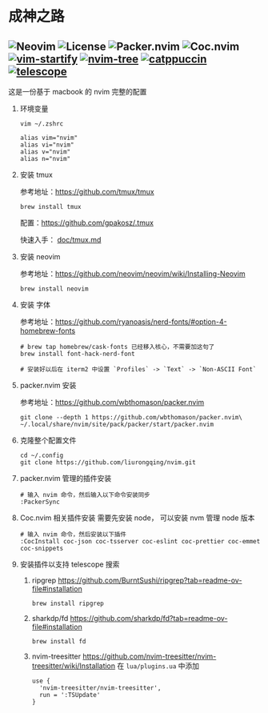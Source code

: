 # 成神之路

![Neovim](https://img.shields.io/badge/Neovim-v0.9.0-brightgreen)
![License](https://img.shields.io/badge/License-MIT-brightgreen)
![Packer.nvim](https://img.shields.io/badge/Packer.nvim-Plugin%20Manager-brightgreen)
![Coc.nvim](https://img.shields.io/badge/Coc.nvim-Extension-brightgreen)
[![vim-startify](https://img.shields.io/badge/vim--startify-Plugin-orange)](https://github.com/mhinz/vim-startify)
[![nvim-tree](https://img.shields.io/badge/nvim--tree-Plugin-orange)](https://github.com/nvim-tree/nvim-tree.lua)
[![catppuccin](https://img.shields.io/badge/catppuccin-Plugin-orange)](https://github.com/catppuccin/nvim)
[![telescope](https://img.shields.io/badge/telescope-Plugin-orange)](https://github.com/nvim-telescope/telescope.nvim)
---

这是一份基于 macbook 的 nvim 完整的配置

1. 环境变量

    `vim ~/.zshrc`

    ```shell
    alias vim="nvim"
    alias vi="nvim"
    alias v="nvim"
    alias n="nvim"
    ```

1. 安装 tmux

    参考地址：https://github.com/tmux/tmux

    ```shell
    brew install tmux
    ```

    配置：https://github.com/gpakosz/.tmux

    快速入手： [doc/tmux.md](./doc/tmux.md)

1. 安装 neovim

    参考地址：https://github.com/neovim/neovim/wiki/Installing-Neovim

    ```shell
    brew install neovim
    ```

1. 安装 字体

    参考地址：https://github.com/ryanoasis/nerd-fonts/#option-4-homebrew-fonts

    ```shell
    # brew tap homebrew/cask-fonts 已经移入核心，不需要加这句了
    brew install font-hack-nerd-font

    # 安装好以后在 iterm2 中设置 `Profiles` -> `Text` -> `Non-ASCII Font`
    ```

1. packer.nvim 安装

    参考地址：https://github.com/wbthomason/packer.nvim

    ```shell
    git clone --depth 1 https://github.com/wbthomason/packer.nvim\ 
    ~/.local/share/nvim/site/pack/packer/start/packer.nvim
    ```

1. 克隆整个配置文件

    ```shell
    cd ~/.config
    git clone https://github.com/liurongqing/nvim.git
    ```

1. packer.nvim 管理的插件安装

    ```shell
    # 输入 nvim 命令，然后输入以下命令安装同步
    :PackerSync
    ```

1. Coc.nvim 相关插件安装
   需要先安装 node， 可以安装 nvm 管理 node 版本
    ```shell
    # 输入 nvim 命令，然后安装以下插件
    :CocInstall coc-json coc-tsserver coc-eslint coc-prettier coc-emmet coc-snippets
    ```

1. 安装插件以支持 telescope 搜索
   1. ripgrep
      https://github.com/BurntSushi/ripgrep?tab=readme-ov-file#installation
      ```shell
      brew install ripgrep
      ```
   1. sharkdp/fd
      https://github.com/sharkdp/fd?tab=readme-ov-file#installation
      ```shell
      brew install fd
      ```
   1. nvim-treesitter
      https://github.com/nvim-treesitter/nvim-treesitter/wiki/Installation
      在 `lua/plugins.ua` 中添加
      ```shell
      use {
        'nvim-treesitter/nvim-treesitter',
        run = ':TSUpdate'
      }
      ```

